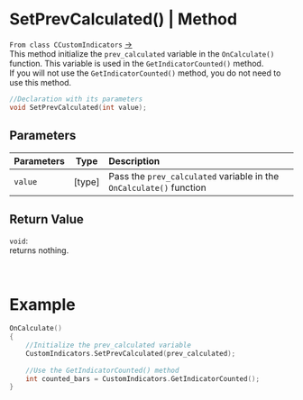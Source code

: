 # SetPrevCalculated() | Method
`From class CCustomIndicators` [->](customIndicators.md) <br>
This method initialize the `prev_calculated` variable in the `OnCalculate()` function. This variable is used in the `GetIndicatorCounted()` method. <br>
If you will not use the `GetIndicatorCounted()` method, you do not need to use this method.

```cpp
//Declaration with its parameters
void SetPrevCalculated(int value);
```

## Parameters
| Parameters |  Type  | Description                                                         |
| :--------- | :----: | :------------------------------------------------------------------ |
| `value`    | [type] | Pass the `prev_calculated` variable in the `OnCalculate()` function |

## Return Value
`void`: <br>
returns nothing.

<br>

# Example
```cpp
OnCalculate()
{
    //Initialize the prev_calculated variable
    CustomIndicators.SetPrevCalculated(prev_calculated);
    
    //Use the GetIndicatorCounted() method
    int counted_bars = CustomIndicators.GetIndicatorCounted();
}
```
